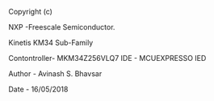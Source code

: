 
Copyright (c)

NXP -Freescale Semiconductor.

Kinetis KM34 Sub-Family

Contontroller- MKM34Z256VLQ7
IDE - MCUEXPRESSO IED


Author       -  Avinash S. Bhavsar

Date         - 16/05/2018
